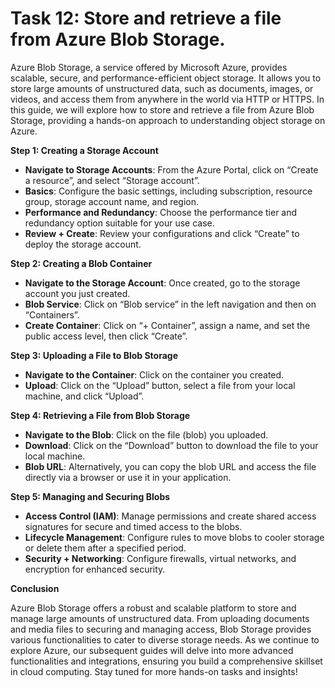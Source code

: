 # Task 12: Store and retrieve a file from Azure Blob Storage.

Azure Blob Storage, a service offered by Microsoft Azure, provides scalable, secure, and performance-efficient object storage. It allows you to store large amounts of unstructured data, such as documents, images, or videos, and access them from anywhere in the world via HTTP or HTTPS. In this guide, we will explore how to store and retrieve a file from Azure Blob Storage, providing a hands-on approach to understanding object storage on Azure.

**Step 1: Creating a Storage Account**

- **Navigate to Storage Accounts**: From the Azure Portal, click on “Create a resource”, and select “Storage account”.
- **Basics**: Configure the basic settings, including subscription, resource group, storage account name, and region.
- **Performance and Redundancy**: Choose the performance tier and redundancy option suitable for your use case.
- **Review + Create**: Review your configurations and click “Create” to deploy the storage account.

**Step 2: Creating a Blob Container**

- **Navigate to the Storage Account**: Once created, go to the storage account you just created.
- **Blob Service**: Click on “Blob service” in the left navigation and then on “Containers”.
- **Create Container**: Click on “+ Container”, assign a name, and set the public access level, then click “Create”.

**Step 3: Uploading a File to Blob Storage**

- **Navigate to the Container**: Click on the container you created.
- **Upload**: Click on the “Upload” button, select a file from your local machine, and click “Upload”.

**Step 4: Retrieving a File from Blob Storage**

- **Navigate to the Blob**: Click on the file (blob) you uploaded.
- **Download**: Click on the “Download” button to download the file to your local machine.
- **Blob URL**: Alternatively, you can copy the blob URL and access the file directly via a browser or use it in your application.

**Step 5: Managing and Securing Blobs**

- **Access Control (IAM)**: Manage permissions and create shared access signatures for secure and timed access to the blobs.
- **Lifecycle Management**: Configure rules to move blobs to cooler storage or delete them after a specified period.
- **Security + Networking**: Configure firewalls, virtual networks, and encryption for enhanced security.

**Conclusion**

Azure Blob Storage offers a robust and scalable platform to store and manage large amounts of unstructured data. From uploading documents and media files to securing and managing access, Blob Storage provides various functionalities to cater to diverse storage needs. As we continue to explore Azure, our subsequent guides will delve into more advanced functionalities and integrations, ensuring you build a comprehensive skillset in cloud computing. Stay tuned for more hands-on tasks and insights!